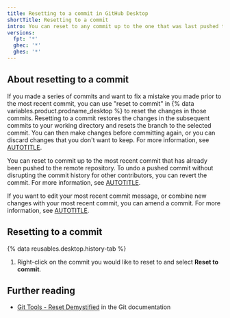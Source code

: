 ```yaml
---
title: Resetting to a commit in GitHub Desktop
shortTitle: Resetting to a commit
intro: You can reset to any commit up to the one that was last pushed to the remote branch.
versions:
  fpt: '*'
  ghec: '*'
  ghes: '*'
---
```


## About resetting to a commit

If you made a series of commits and want to fix a mistake you made prior to the most recent commit, you can use "reset to commit" in {% data variables.product.prodname_desktop %} to reset the changes in those commits. Resetting to a commit restores the changes in the subsequent commits to your working directory and resets the branch to the selected commit. You can then make changes before committing again, or you can discard changes that you don't want to keep. For more information, see [AUTOTITLE](/desktop/making-changes-in-a-branch/committing-and-reviewing-changes-to-your-project-in-github-desktop).

You can reset to commit up to the most recent commit that has already been pushed to the remote repository. To undo a pushed commit without disrupting the commit history for other contributors, you can revert the commit. For more information, see [AUTOTITLE](/desktop/managing-commits/reverting-a-commit-in-github-desktop).

If you want to edit your most recent commit message, or combine new changes with your most recent commit, you can amend a commit. For more information, see [AUTOTITLE](/desktop/managing-commits/amending-a-commit-in-github-desktop).

## Resetting to a commit

{% data reusables.desktop.history-tab %}
1. Right-click on the commit you would like to reset to and select **Reset to commit**.

## Further reading

* [Git Tools - Reset Demystified](https://git-scm.com/book/en/v2/Git-Tools-Reset-Demystified) in the Git documentation
